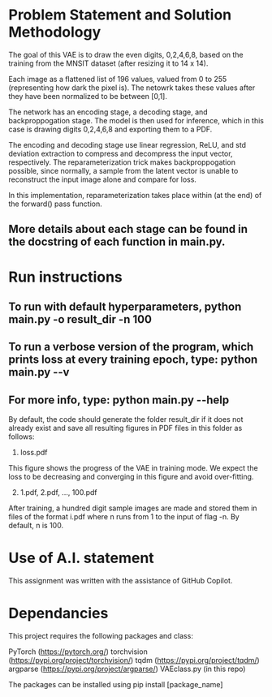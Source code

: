 # Problem Statement and Solution Methodology
The goal of this VAE is to draw the even digits, 0,2,4,6,8, based on the training from the MNSIT dataset (after resizing it to 14 x 14).

Each image as a flattened list of 196 values, valued from 0 to 255 (representing how dark the pixel is). 
The netowrk takes these values after they have been normalized to be between [0,1].

The network has an encoding stage, a decoding stage, and backproppogation stage. The model is then used for inference, which
in this case is drawing digits 0,2,4,6,8 and exporting them to a PDF.

The encoding and decoding stage use linear regression, ReLU, and std deviation extraction to compress and decompress the
input vector, respectively. The reparameterization trick makes backproppogation possible, since normally, a sample from the 
latent vector is unable to reconstruct the input image alone and compare for loss.

In this implementation, reparameterization takes place within (at the end) of the forward() pass function.

## More details about each stage can be found in the docstring of each function in main.py.

# Run instructions
To run with default hyperparameters,
python main.py -o result_dir -n 100
--------------------------------

To run a verbose version of the program, which prints loss at every training epoch, type:
python main.py --v
--------------------------------

For more info, type:
python main.py --help
--------------------------------

By default, the code should generate the folder result_dir if it does not already exist and
save all resulting figures in PDF files in this folder as follows:

1) loss.pdf

This figure shows the progress of the VAE in training mode. We expect the loss
to be decreasing and converging in this figure and avoid over-fitting.

2) 1.pdf, 2.pdf, ..., 100.pdf

After training, a hundred digit sample images are made and stored
them in files of the format i.pdf where n runs from 1 to the input of flag -n.
By default, n is 100.


# Use of A.I. statement
This assignment was written with the assistance of GitHub Copilot.

# Dependancies
This project requires the following packages and class:

PyTorch (https://pytorch.org/)
torchvision (https://pypi.org/project/torchvision/)
tqdm (https://pypi.org/project/tqdm/)
argparse (https://pypi.org/project/argparse/)
VAEclass.py (in this repo)

The packages can be installed using pip install [package_name]